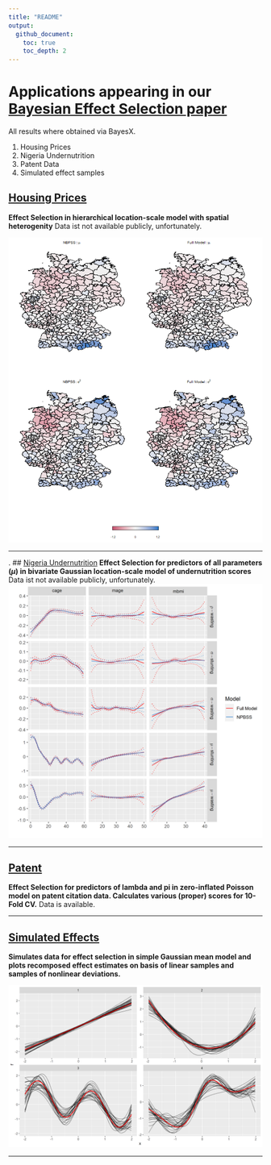 ```yaml
---
title: "README"
output:
  github_document:
    toc: true
    toc_depth: 2
---
```



# Applications appearing in our [Bayesian Effect Selection paper](https://projecteuclid.org/journals/bayesian-analysis/volume-16/issue-2/Bayesian-Effect-Selection-in-Structured-Additive-Distributional-Regression-Models/10.1214/20-BA1214.full)


All results where obtained via BayesX.

1. Housing Prices
2. Nigeria Undernutrition
4. Patent Data
3. Simulated effect samples 

##  [Housing Prices](immo)
**Effect Selection in hierarchical location-scale model with spatial heterogenity**
Data ist not available publicly, unfortunately.

![image](/immo/immo_maps.png)

---

. ##  [Nigeria Undernutrition](nigeria)
**Effect Selection for predictors of all parameters ($\mu$) in bivariate Gaussian location-scale model of undernutrition scores**
Data ist not available publicly, unfortunately.
![image](/nigeria/niger_bivn_nonlin.png)

---

##  [Patent](nigeria)
**Effect Selection for predictors of lambda and pi in zero-inflated Poisson model on patent citation data. Calculates various (proper) scores for 10-Fold CV.**
Data is available.

---

##  [Simulated Effects](effect_sims)
**Simulates data for effect selection in simple Gaussian mean model and plots recomposed effect estimates on basis of linear samples and samples of nonlinear deviations.**

![image](/effect_sims/f1_2_3_4.png)

---